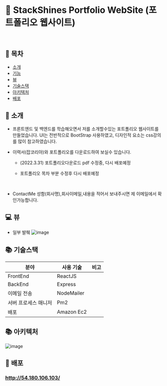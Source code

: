 </br>

# 🔨 StackShines Portfolio WebSite (포트폴리오 웹사이트)

<br/>

## 📒 목차

- [소개](#-소개)
- [기능](#-기능)
- [뷰](#-뷰)
- [기술스택](#-기술스택)
- [아키텍처](#-아키텍처)
- [배포](#-배포)

## 🌻 소개

- 프론트엔드 및 백엔드를 학습해오면서 저를 소개할수있는 포트폴리오 웹사이트를 만들었습니다. UI는 전반적으로 BootStrap 사용하였고, 디자인적 요소는 css강의를 많이 참고하였습니다.

- 이력서(잡코리아)와 포트폴리오를 다운로드하여 보실수 있습니다.

  - (2022.3.31) 포트폴리오다운로드 pdf 수정중, 다시 배포예정
  - 포트폴리오 목차 부분 수정후 다시 배포예정

    <br/>

- ContactMe 성함(회사명),회사이메일,내용을 적어서 보내주시면 제 이메일에서 확인가능합니다.

## 💻 뷰

- 일부 발췌
  ![image](https://user-images.githubusercontent.com/30334829/160881476-98f84248-b293-4d84-853a-bc0b169700d3.png)

## 📚 기술스택

| 분야                 | 사용 기술  | 비고 |
| -------------------- | ---------- | ---- |
| FrontEnd             | ReactJS    |
| BackEnd              | Express    |
| 이메일 전송          | NodeMailer |
| 서버 프로세스 매니저 | Pm2        |
| 배포                 | Amazon Ec2 |

## 📚 아키텍처

![image](https://user-images.githubusercontent.com/30334829/160884774-73643f48-eec7-421f-89c9-da140fc7ed1c.png)

## 🚗 배포

### http://54.180.106.103/
